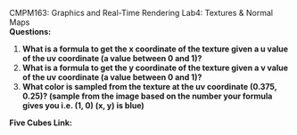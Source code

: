 CMPM163: Graphics and Real-Time Rendering
Lab4: Textures & Normal Maps
<br>
<b>Questions:</b>
<ol>
    <li>
        <b>
            What is a formula to get the x coordinate of the texture given a u value of the uv coordinate (a value between 0 and 1)?
        </b>
        <br>
    </li>
    <li>
        <b>
            What is a formula to get the y coordinate of the texture given a v value of the uv coordinate (a value between 0 and 1)?
        </b>
        <br>
    </li>
    <li>
        <b>
            What color is sampled from the texture at the uv coordinate (0.375, 0.25)? (sample from the image based on the number your formula gives you i.e. (1, 0) (x, y) is blue)
        </b>
        <br>
    </li>
</ol>


<b>Five Cubes Link:</b>
